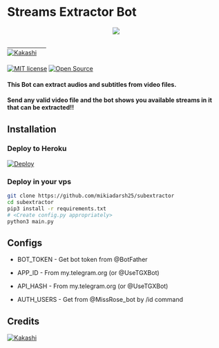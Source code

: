 # Streams Extractor Bot

<p align="center">
  <a href="https://www.python.org">
    <img src="http://ForTheBadge.com/images/badges/made-with-python.svg">



 
ㅤㅤㅤㅤㅤㅤㅤ  
[![Kakashi ](https://img.shields.io/badge/TroJanzHEX-Website-red?style=flat&logo=CodersRank)](https://mikiadarsh25.me)  
ㅤㅤㅤㅤㅤㅤㅤ  
[![MIT license](https://img.shields.io/badge/License-MIT-blue?style=flat)](https://github.com/mikiadarsh25/subextractor/blob/main/COPYING)  [![Open Source](https://badges.frapsoft.com/os/v2/open-source.svg?v=103)](https://github.com/mikiadarsh25/subextractor)


#### This Bot can extract audios and subtitles from video files.
#### Send any valid video file and the bot shows you available streams in it that can be extracted!!




## Installation

### Deploy to Heroku
[![Deploy](https://www.herokucdn.com/deploy/button.svg)](https://heroku.com/deploy?template=https://github.com/mikiadarsh25/subextractor)

### Deploy in your vps
```sh
git clone https://github.com/mikiadarsh25/subextractor
cd subextractor
pip3 install -r requirements.txt
# <Create config.py appropriately>
python3 main.py
```

## Configs

* BOT_TOKEN  - Get bot token from @BotFather

* APP_ID        - From my.telegram.org (or @UseTGXBot)

* API_HASH      - From my.telegram.org (or @UseTGXBot)

* AUTH_USERS    - Get from @MissRose_bot by /id command

## Credits

[![Kakashi](https://img.shields.io/badge/Pyrogram%20-%23F37626.svg?&style=for-the-badge&logo=telegram&logoColor=white)](https://github.com/pyrogram/pyrogram)


